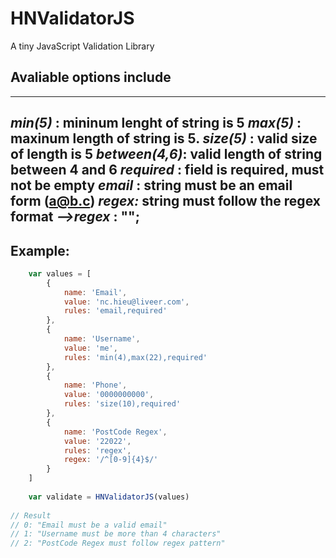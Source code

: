 # HNValidatorJS #
A tiny JavaScript Validation Library

## Avaliable options include ##
 -------------------------------------------------------
 _min(5)_ : mininum lenght of string is 5
 _max(5)_ : maxinum length of string is 5.
 _size(5)_ : valid size of length is 5
 _between(4,6)_: valid length of string between 4 and 6
 _required_ : field is required, must not be empty
 _email_ : string must be an email form (a@b.c)
 _regex:_ string must follow the regex format
   _-->regex_ : "<pattern>";
 -------------------------------------------------------

## Example: ##
```javascript
    var values = [
        {
            name: 'Email',
            value: 'nc.hieu@liveer.com',
            rules: 'email,required'
        },
        {
            name: 'Username',
            value: 'me',
            rules: 'min(4),max(22),required'
        },
        {
            name: 'Phone',
            value: '0000000000',
            rules: 'size(10),required'
        },
        {
            name: 'PostCode Regex',
            value: '22022',
            rules: 'regex',
            regex: '/^[0-9]{4}$/'
        }
    ]
    
    var validate = HNValidatorJS(values)
    
// Result
// 0: "Email must be a valid email"
// 1: "Username must be more than 4 characters"
// 2: "PostCode Regex must follow regex pattern"
```
